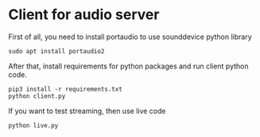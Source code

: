 # Client for audio server
First of all, you need to install portaudio to use sounddevice python library

```shell
sudo apt install portaudio2
```

After that, install requirements for python packages and run client python code.

```shell
pip3 install -r requirements.txt
python client.py
```

If you want to test streaming, then use live code

```shell
python live.py
```